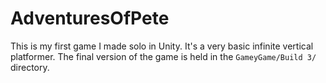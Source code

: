 # AdventuresOfPete
This is my first game I made solo in Unity. It's a very basic infinite vertical platformer. 
The final version of the game is held in the `GameyGame/Build 3/` directory.
